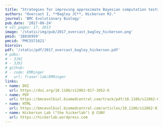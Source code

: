 ```yaml
---
title: "Strategies for improving approximate Bayesian computation tests for synchronous diversification."
authors: "Overcast I, **Bagley JC**, Hickerson MJ."
journal: 'BMC Evolutionary Biology'
pub_date: '2017-08-24'
# vol_pages: 17, 2013
image: '/static/img/pub/2017_overcast_bagley_hickerson.png'
pmid: '28836959'
pmcid: 'PMC5571621'
biorxiv: 
pdf: '/static/pdf/2017_overcast_bagley_hickerson.pdf'
# pdbs:
# - 3J9I
# - 3J9J
# github:
# - code: EMRinger
#   url: fraser-lab/EMRinger
links:
- name: DOI
  url: https://doi.org/10.1186/s12862-017-1052-6
- name: PDF
  url: https://bmcevolbiol.biomedcentral.com/track/pdf/10.1186/s12862-017-1052-6
- name: HTML
  url: https://bmcevolbiol.biomedcentral.com/articles/10.1186/s12862-017-1052-6
- name: Hickerson Lab ("the hickerlab") @ CUNY
  url: https://hickerlab.wordpress.com
---
```

